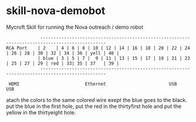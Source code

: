 # skill-nova-demobot
Mycroft Skill for running the Nova outreach / demo robot
```
             -----------------------------------------------------------------------------------------------
RCA Port    | 2    | 4 | 6 | 8 | 10 | 12 | 14 | 16 | 18 | 20 | 22 | 24 | 26 | 28 | 30 | 32 | 34 | 36 | yell | 40 |
            | blue | 3 | 5 | 7 |  9 | 11 | 13 | 15 | 17 | 19 | 21 | 23 | 25 | 27 | 29 | red | 33| 35 | 37   | 39 |
             -----------------------------------------------------------------------------------------------
             
 HDMI                         Ethernet                        USB     USB
```
atach the colors to the same colored wire exept the blue goes to the black. put the blue in the first hole, put the red in the thirtyfirst hole and put the yellow in the thirtyeight hole.
